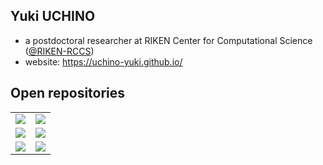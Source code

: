 ## Yuki UCHINO

- a postdoctoral researcher at RIKEN Center for Computational Science ([@RIKEN-RCCS](https://github.com/RIKEN-RCCS))
- website: <https://uchino-yuki.github.io/>

## Open repositories

<table>
  <tr>
    <td valign="center">
      <a href="https://github.com/RIKEN-RCCS/GEMMul8">
        <img align="center" src="https://github-readme-stats.vercel.app/api/pin/?username=RIKEN-RCCS&repo=GEMMul8&title_color=fff&icon_color=f9f9f9&text_color=9f9f9f&bg_color=151515"/>
      </a>
    </td>
    <td valign="center">
      <a href="https://github.com/RIKEN-RCCS/accelerator_for_ozIMMU">
        <img align="center" src="https://github-readme-stats.vercel.app/api/pin/?username=RIKEN-RCCS&repo=accelerator_for_ozIMMU&title_color=fff&icon_color=f9f9f9&text_color=9f9f9f&bg_color=151515" />
      </a>
    </td>
  </tr>
  <tr>
    <td valign="center">
      <a href="https://github.com/UCHINO-Yuki/DDclass">
        <img align="center" src="https://github-readme-stats.vercel.app/api/pin/?username=UCHINO-Yuki&repo=DDclass&title_color=fff&icon_color=f9f9f9&text_color=9f9f9f&bg_color=151515" />
      </a>
    </td>
    <td valign="center">
      <a href="https://github.com/RIKEN-RCCS/refsyevcl2">
        <img align="center" src="https://github-readme-stats.vercel.app/api/pin/?username=RIKEN-RCCS&repo=refsyevcl2&title_color=fff&icon_color=f9f9f9&text_color=9f9f9f&bg_color=151515" />
      </a>
    </td>
  </tr>
  <tr>
    <td valign="center">
      <a href="https://github.com/UCHINO-Yuki/mexeig">
        <img align="center" src="https://github-readme-stats.vercel.app/api/pin/?username=UCHINO-Yuki&repo=mexeig&title_color=fff&icon_color=f9f9f9&text_color=9f9f9f&bg_color=151515" />
      </a>
    </td>
    <td valign="center">
      <a href="https://github.com/UCHINO-Yuki/mexsvd">
        <img align="center" src="https://github-readme-stats.vercel.app/api/pin/?username=UCHINO-Yuki&repo=mexsvd&title_color=fff&icon_color=f9f9f9&text_color=9f9f9f&bg_color=151515" />
      </a>
    </td>
  </tr>
</table>
